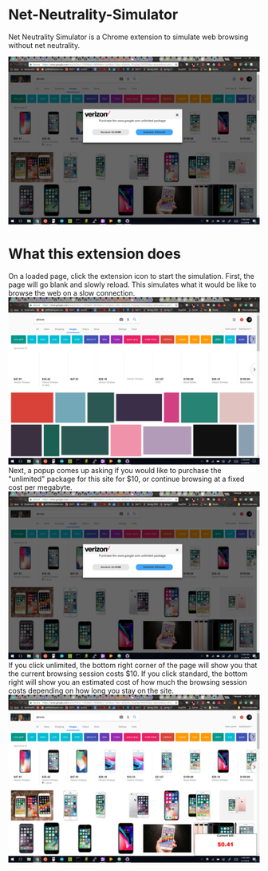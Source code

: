 # Net-Neutrality-Simulator
Net Neutrality Simulator is a Chrome extension to simulate web browsing without net neutrality.

![Net Neutrality Popup](Screenshots/popup.png)

# What this extension does
On a loaded page, click the extension icon to start the simulation. First, the page will go blank and slowly reload. This simulates what it would be like to browse the web on a slow connection.
![Loading](Screenshots/loading.png)
Next, a popup comes up asking if you would like to purchase the "unlimited" package for this site for $10, or continue browsing at a fixed cost per megabyte.
![Popup](Screenshots/popup.png)
If you click unlimited, the bottom right corner of the page will show you that the current browsing session costs $10. If you click standard, the bottom right will show you an estimated cost of how much the browsing session costs depending on how long you stay on the site.
![Billing](Screenshots/bill.png)
